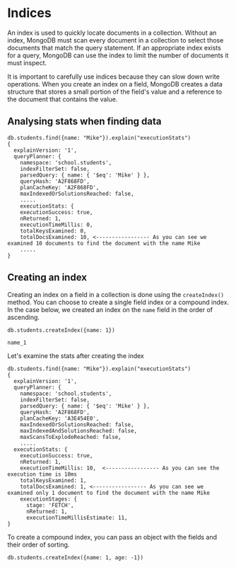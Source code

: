 # Indices

An index is used to quickly locate documents in a collection. Without an index, MongoDB must scan every document in a collection to 
select those documents that match the query statement. 
If an appropriate index exists for a query, MongoDB can use the index to limit the number of documents it must inspect.

It is important to carefully use indices because they can slow down write operations. 
When you create an index on a field, MongoDB creates a data structure that stores a small portion of the field's value and a 
reference to the document that contains the value.

## Analysing stats when finding data

````
db.students.find({name: "Mike"}).explain("executionStats")
{
  explainVersion: '1',
  queryPlanner: {
    namespace: 'school.students',
    indexFilterSet: false,
    parsedQuery: { name: { '$eq': 'Mike' } },
    queryHash: 'A2F868FD',
    planCacheKey: 'A2F868FD',
    maxIndexedOrSolutionsReached: false,   
    .....
    executionStats: {
    executionSuccess: true,
    nReturned: 1,
    executionTimeMillis: 0,
    totalKeysExamined: 0,
    totalDocsExamined: 10, <----------------- As you can see we examined 10 documents to find the document with the name Mike
    .....
}
````

## Creating an index

Creating an index on a field in a collection is done using the `createIndex()` method. You can choose to create a single field index or a compound index.
In the case below, we created an index on the `name` field in the order of ascending.
````
db.students.createIndex({name: 1})

name_1
````

Let's examine the stats after creating the index
````
db.students.find({name: "Mike"}).explain("executionStats")
{
  explainVersion: '1',
  queryPlanner: {
    namespace: 'school.students',
    indexFilterSet: false,
    parsedQuery: { name: { '$eq': 'Mike' } },        
    queryHash: 'A2F868FD',
    planCacheKey: 'A3E454E0',
    maxIndexedOrSolutionsReached: false,
    maxIndexedAndSolutionsReached: false,
    maxScansToExplodeReached: false,
    .....
  executionStats: {
    executionSuccess: true,
    nReturned: 1,
    executionTimeMillis: 10,  <----------------- As you can see the execution time is 10ms
    totalKeysExamined: 1,
    totalDocsExamined: 1, <----------------- As you can see we examined only 1 document to find the document with the name Mike
    executionStages: {
      stage: 'FETCH',
      nReturned: 1,
      executionTimeMillisEstimate: 11,
}
````

To create a compound index, you can pass an object with the fields and their order of sorting.
````
db.students.createIndex({name: 1, age: -1})
````